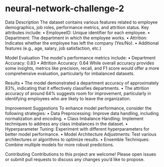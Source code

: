 # neural-network-challenge-2

Data Description
The dataset contains various features related to employee demographics, job roles, performance metrics, and attrition status. Key attributes include:
  • EmployeeID: Unique identifier for each employee.
  • Department: The department in which the employee works.
  • Attrition: Indicates whether the employee has left the company (Yes/No).
  • Additional features (e.g., age, salary, job satisfaction, etc.)
  
Model Evaluation
The model's performance metrics include:
  • Department Accuracy: 0.83
  • Attrition Accuracy: 0.64
While overall accuracy provides some insights, metrics like precision, recall, and F1 score would offer a more comprehensive evaluation, particularly for imbalanced datasets.

Results
  • The model demonstrated a department accuracy of approximately 83%, indicating that it effectively classifies departments.
  • The attrition accuracy of around 64% suggests room for improvement, particularly in identifying employees who are likely to leave the organization.
  
Improvement Suggestions
To enhance model performance, consider the following strategies:
  • Data Preprocessing: Improve data handling, including normalization and encoding.
  • Class Imbalance Handling: Implement techniques to address any class imbalances in the dataset.
  • Hyperparameter Tuning: Experiment with different hyperparameters for better model performance.
  • Model Architecture Adjustments: Test various architectures or algorithms to optimize results.
  • Ensemble Techniques: Combine multiple models for more robust predictions.
  
Contributing
Contributions to this project are welcome! Please open issues or submit pull requests to discuss any changes you’d like to propose.
